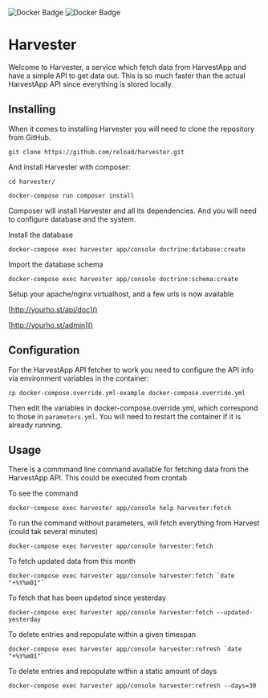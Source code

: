 ![Docker Badge](https://img.shields.io/docker/automated/reload/harvester.svg) ![Docker Badge](https://img.shields.io/docker/build/reload/harvester.svg)

Harvester
=========

Welcome to Harvester, a service which fetch data from HarvestApp and have a simple API to get data out. This is so much
faster than the actual HarvestApp API since everything is stored locally.


## Installing

When it comes to installing Harvester you will need to clone the repository from GitHub.

    git clone https://github.com/reload/harvester.git

And install Harvester with composer:

    cd harvester/

    docker-compose run composer install

Composer will install Harvester and all its dependencies. And you will need to configure database and the system.

Install the database

    docker-compose exec harvester app/console doctrine:database:create

Import the database schema

    docker-compose exec harvester app/console doctrine:schema:create

Setup your apache/nginx virtualhost, and a few urls is now available

[http://yourho.st/api/doc]()

[http://yourho.st/admin]()


## Configuration

For the HarvestApp API fetcher to work you need to configure the API info via environment variables in the container:

    cp docker-compose.override.yml-example docker-compose.override.yml

Then edit the variables in docker-compose.override.yml, which correspond to those in `parameters.yml`. You will need to restart the container if it is already running.


## Usage

There is a commmand line command available for fetching data from the HarvestApp API.
This could be executed from crontab

To see the command

    docker-compose exec harvester app/console help harvester:fetch

To run the command without parameters, will fetch everything from Harvest (could tak several minutes)

    docker-compose exec harvester app/console harvester:fetch

To fetch updated data from this month

    docker-compose exec harvester app/console harvester:fetch `date "+%Y%m01"`

To fetch that has been updated since yesterday

    docker-compose exec harvester app/console harvester:fetch --updated-yesterday

To delete entries and repopulate within a given timespan

    docker-compose exec harvester app/console harvester:refresh `date "+%Y%m01"`

To delete entries and repopulate within a static amount of days

    docker-compose exec harvester app/console harvester:refresh --days=30
